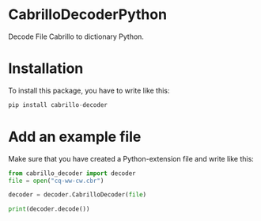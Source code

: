 # CabrilloDecoderPython
Decode File Cabrillo to dictionary Python.

# Installation
To install this package, you have to write like this:
```python
pip install cabrillo-decoder
```
# Add an example file
Make sure that you have created a Python-extension file and write like this:
```python
from cabrillo_decoder import decoder
file = open("cq-ww-cw.cbr")

decoder = decoder.CabrilloDecoder(file)

print(decoder.decode())
```
